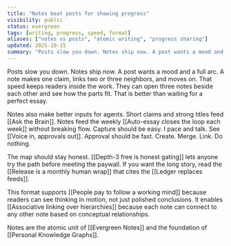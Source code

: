 ```yaml
---
title: "Notes beat posts for showing progress"
visibility: public
status: evergreen
tags: [writing, progress, speed, format]
aliases: ["notes vs posts", "atomic writing", "progress sharing"]
updated: 2025-10-15
summary: "Posts slow you down. Notes ship now. A post wants a mood and a full arc. A note makes one claim, links two or three neighbors, and moves on."
---
```


Posts slow you down. Notes ship now. A post wants a mood and a full arc. A note makes one claim, links two or three neighbors, and moves on. That speed keeps readers inside the work. They can open three notes beside each other and see how the parts fit. That is better than waiting for a perfect essay.

Notes also make better inputs for agents. Short claims and strong titles feed [[Ask the Brain]]. Notes feed the weekly [[Auto-essay closes the loop each week]] without breaking flow. Capture should be easy. I pace and talk. See [[Voice in, approvals out]]. Approval should be fast. Create. Merge. Link. Do nothing.

The map should stay honest. [[Depth-3 free is honest gating]] lets anyone try the path before meeting the paywall. If you want the long story, read the [[Release is a monthly human wrap]] that cites the [[Ledger replaces feeds]].

This format supports [[People pay to follow a working mind]] because readers can see thinking in motion, not just polished conclusions. It enables [[Associative linking over hierarchies]] because each note can connect to any other note based on conceptual relationships.

Notes are the atomic unit of [[Evergreen Notes]] and the foundation of [[Personal Knowledge Graphs]].
